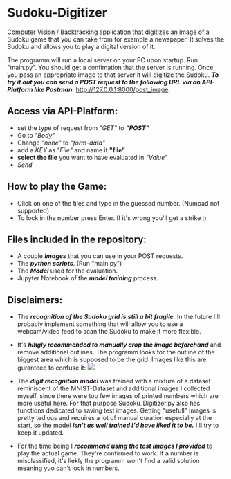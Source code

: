 # Sudoku-Digitizer
Computer Vision / Backtracking application that digitizes an image of a Sudoku game that you can take from for example a newspaper. It solves the Sudoku and allows you to play a digital version of it.

The programm will run a local server on your PC upon startup. Run "main.py". You should get a confimation that the server is running. Once you pass an appropriate image to that server it will digitize the Sudoku. 
***To try it out you can send a POST request to the following URL via an API-Platform like Postman.***
http://127.0.0.1:8000/post_image


## Access via API-Platform: 
- set the type of request from *"GET"* to ***"POST"***
- Go to *"Body"*
- Change *"none"* to *"form-data"*
- add a *KEY* as *"File"* and name it **"file"**
- **select the file** you want to have evaluated in *"Value"*
- *Send*

## How to play the Game:
- Click on one of the tiles and type in the guessed number. (Numpad not supported)
- To lock in the number press Enter. If it's wrong you'll get a strike ;)

## Files included in the repository:
- A couple ***Images*** that you can use in your POST requests. 
- The ***python scripts***. (Run "main.py")
- The ***Model*** used for the evaluation. 
- Jupyter Notebook of the ***model training*** process.

## Disclaimers:
- The ***recognition of the Sudoku grid is still a bit fragile.*** In the future I'll probably implement something that will allow you to use a webcam/video feed to scan the Sudoku to make it more flexible. 
- It's ***hihgly recommended to manually crop the image beforehand*** and remove additional outlines. The programm looks for the outline of the biggest area which is supposed to be the grid. Images like this are guranteed to confuse it:
![](https://www.google.com/search?q=sudoku+newspaper&tbm=isch&ved=2ahUKEwjb3bim8J_2AhXPvSoKHWAYDeEQ2-cCegQIABAA&oq=sudoku&gs_lcp=CgNpbWcQARgBMgcIIxDvAxAnMgcIIxDvAxAnMgQIABBDMgUIABCABDIFCAAQgAQyCwgAEIAEELEDEIMBMgQIABBDMgUIABCABDIFCAAQgAQyBQgAEIAEUABYAGCnBmgAcAB4AIABR4gBR5IBATGYAQCqAQtnd3Mtd2l6LWltZ8ABAQ&sclient=img&ei=lG0bYtvDGs_7qgHgsLSIDg&bih=949&biw=958&client=firefox-b-d#imgrc=lJBA_MutYaR_ZM&imgdii=5olK8vIryeiWuM)
 
- The ***digit recognition model*** was trained with a mixture of a dataset reminiscent of the MNIST-Dataset and additional images I collected myself, since there were too few images of printed numbers which are more useful here. For that purpose Sudoku_Digitizer.py also has functions dedicated to saving test images. Getting "usefull" images is pretty tedious and requires a lot of manual curation especially at the start, so the model ***isn't as well trained I'd have liked it to be.*** I'll try to keep it updated.  
- For the time being I ***recommend using the test images I provided*** to play the actual game. They're confirmed to work. If a number is misclassified, it's liekly the programm won't find a valid solution meaning yuo can't lock in numbers.

